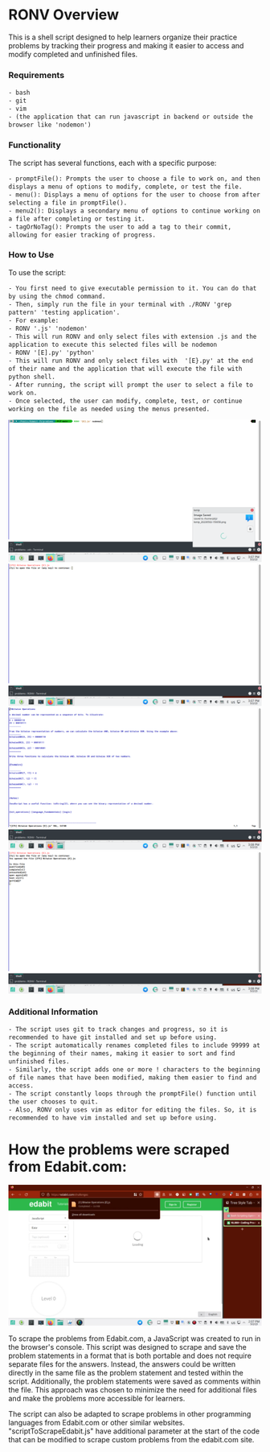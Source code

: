 # RONV Overview

This is a shell script designed to help learners organize their practice problems by tracking their progress and making it easier to access and modify completed and unfinished files.
### Requirements
    - bash
    - git
    - vim
    - (the application that can run javascript in backend or outside the browser like 'nodemon')

### Functionality

The script has several functions, each with a specific purpose:

    - promptFile(): Prompts the user to choose a file to work on, and then displays a menu of options to modify, complete, or test the file.
    - menu(): Displays a menu of options for the user to choose from after selecting a file in promptFile().
    - menu2(): Displays a secondary menu of options to continue working on a file after completing or testing it.
    - tagOrNoTag(): Prompts the user to add a tag to their commit, allowing for easier tracking of progress.

### How to Use

To use the script: 

    - You first need to give executable permission to it. You can do that by using the chmod command. 
    - Then, simply run the file in your terminal with ./RONV 'grep pattern' 'testing application'.
    - For example:
    - RONV '.js' 'nodemon'
    - This will run RONV and only select files with extension .js and the application to execute this selected files will be nodemon
    - RONV '[E].py' 'python'
    - This will run RONV and only select files with  '[E}.py' at the end of their name and the application that will execute the file with python shell.
    - After running, the script will prompt the user to select a file to work on. 
    - Once selected, the user can modify, complete, test, or continue working on the file as needed using the menus presented.
    
![ct](./commandThumb.png)
![cr](./commandRan.png)
![fo](./fileOpen.png)
![mu](./menu.png)

### Additional Information

    - The script uses git to track changes and progress, so it is recommended to have git installed and set up before using.
    - The script automatically renames completed files to include 99999 at the beginning of their names, making it easier to sort and find unfinished files.
    - Similarly, the script adds one or more ! characters to the beginning of file names that have been modified, making them easier to find and access.
    - The script constantly loops through the promptFile() function until the user chooses to quit.
    - Also, RONV only uses vim as editor for editing the files. So, it is recommended to have vim installed and set up before using.

# How the problems were scraped from Edabit.com:

[![thumbnail](./thumb.png)](https://user-images.githubusercontent.com/67221507/235634586-a838a736-1837-44b2-b238-877746d58092.mp4)

To scrape the problems from Edabit.com, a JavaScript was created to run in the browser's console. This script was designed to scrape and save the problem statements in a format that is both portable and does not require separate files for the answers. Instead, the answers could be written directly in the same file as the problem statement and tested within the script. Additionally, the problem statements were saved as comments within the file. This approach was chosen to minimize the need for additional files and make the problems more accessible for learners.

The script can also be adapted to scrape problems in other programming languages from Edabit.com or other similar websites. "scriptToScrapeEdabit.js" have additional parameter at the start of the code that can be modified to scrape custom problems from the edabit.com site.

